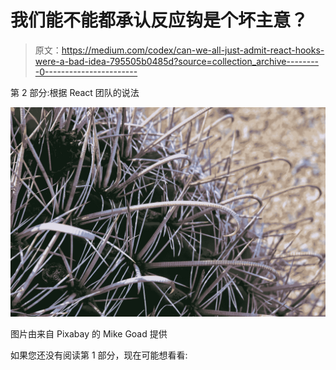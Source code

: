 # 我们能不能都承认反应钩是个坏主意？

> 原文：<https://medium.com/codex/can-we-all-just-admit-react-hooks-were-a-bad-idea-795505b0485d?source=collection_archive---------0----------------------->

第 2 部分:根据 React 团队的说法

![](img/2f9873be879f53916af2b28e5678bf40.png)

图片由来自 Pixabay 的 Mike Goad 提供

如果您还没有阅读第 1 部分，现在可能想看看: